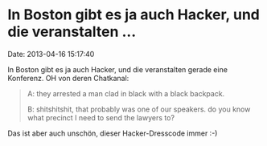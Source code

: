 In Boston gibt es ja auch Hacker, und die veranstalten \...
===========================================================

Date: 2013-04-16 15:17:40

In Boston gibt es ja auch Hacker, und die veranstalten gerade eine
Konferenz. OH von deren Chatkanal:

> A: they arrested a man clad in black with a black backpack.
>
> B: shitshitshit, that probably was one of our speakers. do you know
> what precinct I need to send the lawyers to?

Das ist aber auch unschön, dieser Hacker-Dresscode immer :-)
